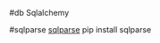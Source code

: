 #db
Sqlalchemy 



#sqlparse
[sqlparse](http://sqlparse.readthedocs.org/en/latest/intro/#getting-started)
pip install sqlparse

